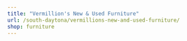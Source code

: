 ```yaml
---
title: "Vermillion's New & Used Furniture"
url: /south-daytona/vermillions-new-and-used-furniture/
shop: furniture
---
```

